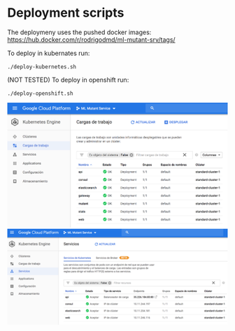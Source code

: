 # Deployment scripts

The deploymeny uses the pushed docker images:
https://hub.docker.com/r/rodrigodmd/ml-mutant-srv/tags/

To deploy in kubernates run:

    ./deploy-kubernetes.sh

(NOT TESTED) To deploy in openshift run:

    ./deploy-openshift.sh

![Kubernates 1](../doc/k8_1.png)
![Kubernates 2](../doc/k8_2.png)